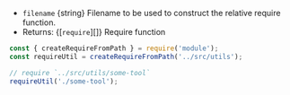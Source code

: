 <!-- YAML
added: v10.12.0
-->

* `filename` {string} Filename to be used to construct the relative require
  function.
* Returns: {[`require`][]} Require function

```js
const { createRequireFromPath } = require('module');
const requireUtil = createRequireFromPath('../src/utils');

// require `../src/utils/some-tool`
requireUtil('./some-tool');
```












